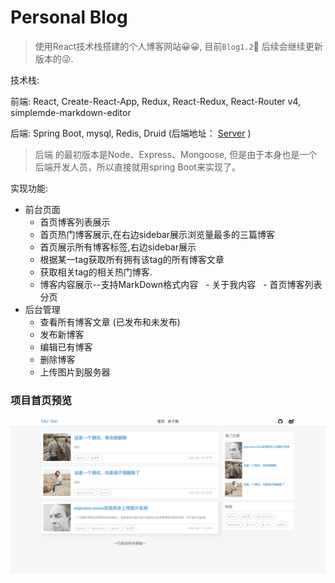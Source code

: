 Personal Blog
========

> 使用React技术栈搭建的个人博客网站😀😀, 目前`Blog1.2`🤗 后续会继续更新版本的😜.

技术栈:

前端: React, Create-React-App, Redux, React-Redux, React-Router v4, simplemde-markdown-editor

后端: Spring Boot, mysql, Redis, Druid (后端地址： [Server](https://github.com/xebcxc/springboot-server) )

> 后端 的最初版本是Node、Express、Mongoose,  但是由于本身也是一个后端开发人员，所以直接就用spring Boot来实现了。

实现功能:
+ 前台页面
   - 首页博客列表展示
   - 首页热门博客展示,在右边sidebar展示浏览量最多的三篇博客
   - 首页展示所有博客标签,右边sidebar展示
   - 根据某一tag获取所有拥有该tag的所有博客文章
   - 获取相关tag的相关热门博客.
   - 博客内容展示--支持MarkDown格式内容
   - 关于我内容
   - 首页博客列表分页
+ 后台管理
   - 查看所有博客文章 (已发布和未发布)
   - 发布新博客
   - 编辑已有博客
   - 删除博客
   - 上传图片到服务器

### 项目首页预览
![首页预览](./doc/example.png)

